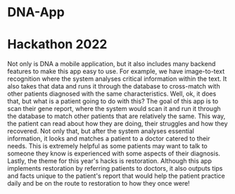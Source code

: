 # DNA-App
# Hackathon 2022
Not only is DNA a mobile application, but it also includes many backend features to make this app easy to use. For example, we have image-to-text recognition where the system analyses critical information within the text. It also takes that data and runs it through the database to cross-match with other patients diagnosed with the same characteristics. Well, ok, it does that, but what is a patient going to do with this? The goal of this app is to scan their gene report, where the system would scan it and run it through the database to match other patients that are relatively the same. This way, the patient can read about how they are doing, their struggles and how they recovered. Not only that, but after the system analyses essential information, it looks and matches a patient to a doctor catered to their needs. This is extremely helpful as some patients may want to talk to someone they know is experienced with some aspects of their diagnosis. Lastly, the theme for this year's hacks is restoration. Although this app implements restoration by referring patients to doctors, it also outputs tips and facts unique to the patient's report that would help the patient practice daily and be on the route to restoration to how they once were!
